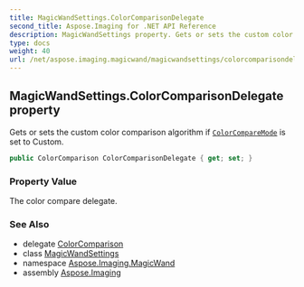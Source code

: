 ```yaml
---
title: MagicWandSettings.ColorComparisonDelegate
second_title: Aspose.Imaging for .NET API Reference
description: MagicWandSettings property. Gets or sets the custom color comparison algorithm if ColorCompareMode is set to Custom
type: docs
weight: 40
url: /net/aspose.imaging.magicwand/magicwandsettings/colorcomparisondelegate/
---
```

## MagicWandSettings.ColorComparisonDelegate property

Gets or sets the custom color comparison algorithm if [`ColorCompareMode`](../colorcomparemode/) is set to Custom.

```csharp
public ColorComparison ColorComparisonDelegate { get; set; }
```

### Property Value

The color compare delegate.

### See Also

* delegate [ColorComparison](../../magicwandsettings.colorcomparison/)
* class [MagicWandSettings](../)
* namespace [Aspose.Imaging.MagicWand](../../magicwandsettings/)
* assembly [Aspose.Imaging](../../../)



